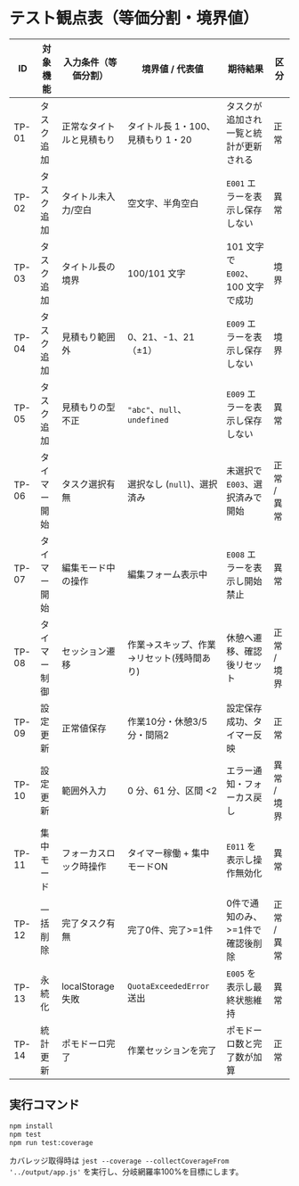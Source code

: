 # テスト観点表（等価分割・境界値）

| ID | 対象機能 | 入力条件（等価分割） | 境界値 / 代表値 | 期待結果 | 区分 |
| --- | --- | --- | --- | --- | --- |
| TP-01 | タスク追加 | 正常なタイトルと見積もり | タイトル長 1・100、見積もり 1・20 | タスクが追加され一覧と統計が更新される | 正常 |
| TP-02 | タスク追加 | タイトル未入力/空白 | 空文字、半角空白 | `E001` エラーを表示し保存しない | 異常 |
| TP-03 | タスク追加 | タイトル長の境界 | 100/101 文字 | 101 文字で `E002`、100 文字で成功 | 境界 |
| TP-04 | タスク追加 | 見積もり範囲外 | 0、21、-1、21（±1） | `E009` エラーを表示し保存しない | 境界 |
| TP-05 | タスク追加 | 見積もりの型不正 | `"abc"`、`null`、`undefined` | `E009` エラーを表示し保存しない | 異常 |
| TP-06 | タイマー開始 | タスク選択有無 | 選択なし (`null`)、選択済み | 未選択で `E003`、選択済みで開始 | 正常 / 異常 |
| TP-07 | タイマー開始 | 編集モード中の操作 | 編集フォーム表示中 | `E008` エラーを表示し開始禁止 | 異常 |
| TP-08 | タイマー制御 | セッション遷移 | 作業→スキップ、作業→リセット(残時間あり) | 休憩へ遷移、確認後リセット | 正常 / 境界 |
| TP-09 | 設定更新 | 正常値保存 | 作業10分・休憩3/5分・間隔2 | 設定保存成功、タイマー反映 | 正常 |
| TP-10 | 設定更新 | 範囲外入力 | 0 分、61 分、区間 <2 | エラー通知・フォーカス戻し | 異常 / 境界 |
| TP-11 | 集中モード | フォーカスロック時操作 | タイマー稼働 + 集中モードON | `E011` を表示し操作無効化 | 異常 |
| TP-12 | 一括削除 | 完了タスク有無 | 完了0件、完了>=1件 | 0件で通知のみ、>=1件で確認後削除 | 正常 / 異常 |
| TP-13 | 永続化 | localStorage 失敗 | `QuotaExceededError` 送出 | `E005` を表示し最終状態維持 | 異常 |
| TP-14 | 統計更新 | ポモドーロ完了 | 作業セッションを完了 | ポモドーロ数と完了数が加算 | 正常 |

## 実行コマンド

```bash
npm install
npm test
npm run test:coverage
```

カバレッジ取得時は `jest --coverage --collectCoverageFrom '../output/app.js'` を実行し、分岐網羅率100%を目標にします。
